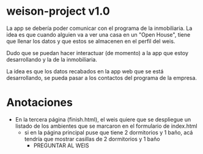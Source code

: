 # weison-project v1.0

La app se debería poder comunicar con el programa de la inmobiliaria.
La idea es que cuando alguien va a ver una casa en un "Open House", tiene que llenar los datos y que estos se almacenen en el perfil del weis.

Dudo que se puedan hacer interactuar (de momento) a la app que estoy desarrollando y la de la inmobiliaria.

La idea es que los datos recabados en la app web que se está desarrollando, se pueda pasar a los contactos del programa de la empresa.


# Anotaciones
- En la tercera página (finish.html), el weis quiere que se despliegue un listado de los ambientes que se marcaron en el formulario de index.html
    - si en la página principal puse que tiene 2 dormitorios y 1 baño, acá tendría que mostrar casillas de 2 dormitorios y 1 baño
        - PREGUNTAR AL WEIS